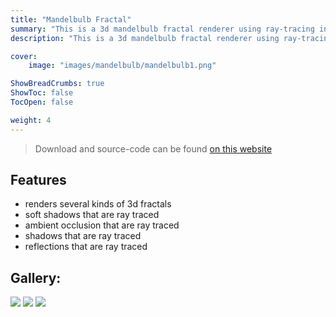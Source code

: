 ```yaml
---
title: "Mandelbulb Fractal"
summary: "This is a 3d mandelbulb fractal renderer using ray-tracing in unity"
description: "This is a 3d mandelbulb fractal renderer using ray-tracing in unity"

cover:
    image: "images/mandelbulb/mandelbulb1.png"

ShowBreadCrumbs: true
ShowToc: false
TocOpen: false

weight: 4
---
```


> Download and source-code can be found [on this website](https://github.com/sjoerdev/unity-mandelbulb)

## Features
- renders several kinds of 3d fractals
- soft shadows that are ray traced
- ambient occlusion that are ray traced
- shadows that are ray traced
- reflections that are ray traced

## Gallery:
![](/images/mandelbulb/mandelbulb2.png)
![](/images/mandelbulb/mandelbulb3.png)
![](/images/mandelbulb/mandelbulb1.png)